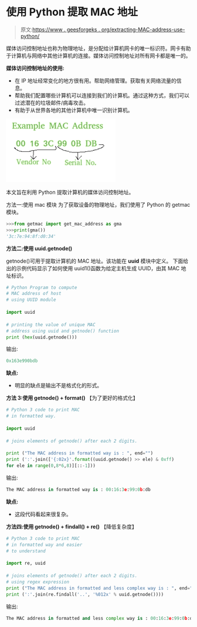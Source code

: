 # 使用 Python 提取 MAC 地址

> 原文:[https://www . geesforgeks . org/extracting-MAC-address-use-python/](https://www.geeksforgeeks.org/extracting-mac-address-using-python/)

媒体访问控制地址也称为物理地址，是分配给计算机网卡的唯一标识符。网卡有助于计算机与网络中其他计算机的连接。媒体访问控制地址对所有网卡都是唯一的。

**媒体访问控制地址的使用:**

*   在 IP 地址经常变化的地方很有用。帮助网络管理。获取有关网络流量的信息。
*   帮助我们配置哪些计算机可以连接到我们的计算机。通过这种方式，我们可以过滤潜在的垃圾邮件/病毒攻击。
*   有助于从世界各地的其他计算机中唯一识别计算机。

![MAC-Address](img/026242a36ae19bf9ade1ba62be5178e9.png)

本文旨在利用 Python 提取计算机的媒体访问控制地址。

方法一:使用 mac 模块
为了获取设备的物理地址，我们使用了 Python 的 getmac 模块。

```py
>>>from getmac import get_mac_address as gma
>>>print(gma())
'3c:7e:94:8f:d0:34'
```

**方法二:使用 uuid.getnode()**

getnode()可用于提取计算机的 MAC 地址。该功能在 **uuid** 模块中定义。
下面给出的示例代码显示了如何使用 uuid1()函数为给定主机生成 UUID，由其 MAC 地址标识。

```py
# Python Program to compute
# MAC address of host
# using UUID module

import uuid

# printing the value of unique MAC
# address using uuid and getnode() function 
print (hex(uuid.getnode()))
```

输出:

```py
0x163e990bdb

```

**缺点:**

*   明显的缺点是输出不是格式化的形式。

**方法 3:使用 getnode() + format()** 【为了更好的格式化】

```py
# Python 3 code to print MAC
# in formatted way.

import uuid

# joins elements of getnode() after each 2 digits.

print ("The MAC address in formatted way is : ", end="")
print (':'.join(['{:02x}'.format((uuid.getnode() >> ele) & 0xff)
for ele in range(0,8*6,8)][::-1]))
```

输出:

```py
The MAC address in formatted way is : 00:16:3e:99:0b:db

```

**缺点:**

*   这段代码看起来很复杂。

**方法四:使用 getnode() + findall() + re()** 【降低复杂度】

```py
# Python 3 code to print MAC
# in formatted way and easier
# to understand

import re, uuid

# joins elements of getnode() after each 2 digits.
# using regex expression
print ("The MAC address in formatted and less complex way is : ", end="")
print (':'.join(re.findall('..', '%012x' % uuid.getnode())))
```

输出:

```py
The MAC address in formatted and less complex way is : 00:16:3e:99:0b:db

```